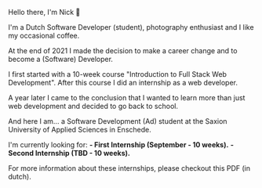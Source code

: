 Hello there, I'm Nick 👋

I'm a Dutch Software Developer (student),
photography enthusiast and I like my occasional coffee.

At the end of 2021 I made the decision to make a career change and to become a (Software) Developer.

I first started with a 10-week course "Introduction to Full Stack Web Development". After this course I did an internship as a web developer.

A year later I came to the conclusion that I wanted to learn more than just web development and decided to go back to school.

And here I am... a Software Development (Ad) student at the Saxion University of Applied Sciences in Enschede.

I'm currently looking for:
**- First Internship (September - 10 weeks).**
**- Second Internship (TBD - 10 weeks).**

For more information about these internships,
please checkout this PDF (in dutch).
